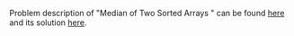 Problem description of "Median of Two Sorted Arrays " can be found [here](https://leetcode.com/problems/median-of-two-sorted-arrays/description/) and its solution [here]().
